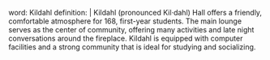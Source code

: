 word: Kildahl
definition: |
  Kildahl (pronounced Kil·dahl) Hall offers a friendly, comfortable atmosphere for 168, first-year students. The main lounge serves as the center of community, offering many activities and late night conversations around the fireplace. Kildahl is equipped with computer facilities and a strong community that is ideal for studying and socializing.
